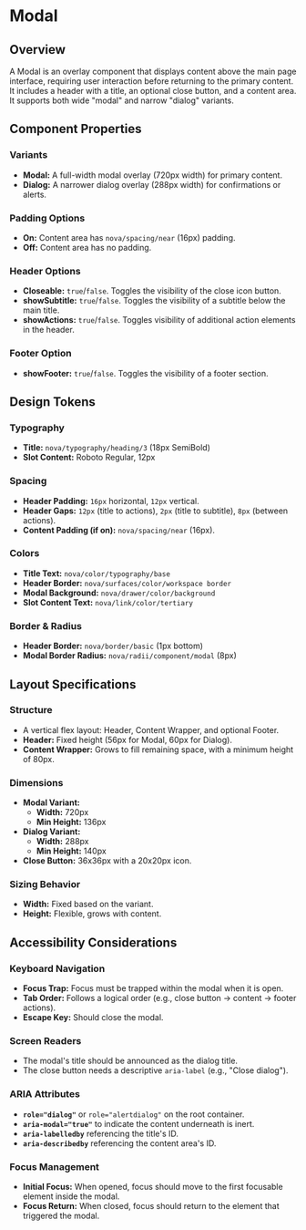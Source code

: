 # Modal

## Overview
A Modal is an overlay component that displays content above the main page interface, requiring user interaction before returning to the primary content. It includes a header with a title, an optional close button, and a content area. It supports both wide "modal" and narrow "dialog" variants.

## Component Properties

### Variants
- **Modal:** A full-width modal overlay (720px width) for primary content.
- **Dialog:** A narrower dialog overlay (288px width) for confirmations or alerts.

### Padding Options
- **On:** Content area has `nova/spacing/near` (16px) padding.
- **Off:** Content area has no padding.

### Header Options
- **Closeable:** `true`/`false`. Toggles the visibility of the close icon button.
- **showSubtitle:** `true`/`false`. Toggles the visibility of a subtitle below the main title.
- **showActions:** `true`/`false`. Toggles visibility of additional action elements in the header.

### Footer Option
- **showFooter:** `true`/`false`. Toggles the visibility of a footer section.

## Design Tokens

### Typography
- **Title:** `nova/typography/heading/3` (18px SemiBold)
- **Slot Content:** Roboto Regular, 12px

### Spacing
- **Header Padding:** `16px` horizontal, `12px` vertical.
- **Header Gaps:** `12px` (title to actions), `2px` (title to subtitle), `8px` (between actions).
- **Content Padding (if on):** `nova/spacing/near` (16px).

### Colors
- **Title Text:** `nova/color/typography/base`
- **Header Border:** `nova/surfaces/color/workspace border`
- **Modal Background:** `nova/drawer/color/background`
- **Slot Content Text:** `nova/link/color/tertiary`

### Border & Radius
- **Header Border:** `nova/border/basic` (1px bottom)
- **Modal Border Radius:** `nova/radii/component/modal` (8px)

## Layout Specifications

### Structure
- A vertical flex layout: Header, Content Wrapper, and optional Footer.
- **Header:** Fixed height (56px for Modal, 60px for Dialog).
- **Content Wrapper:** Grows to fill remaining space, with a minimum height of 80px.

### Dimensions
- **Modal Variant:**
    - **Width:** 720px
    - **Min Height:** 136px
- **Dialog Variant:**
    - **Width:** 288px
    - **Min Height:** 140px
- **Close Button:** 36x36px with a 20x20px icon.

### Sizing Behavior
- **Width:** Fixed based on the variant.
- **Height:** Flexible, grows with content.

## Accessibility Considerations

### Keyboard Navigation
- **Focus Trap:** Focus must be trapped within the modal when it is open.
- **Tab Order:** Follows a logical order (e.g., close button → content → footer actions).
- **Escape Key:** Should close the modal.

### Screen Readers
- The modal's title should be announced as the dialog title.
- The close button needs a descriptive `aria-label` (e.g., "Close dialog").

### ARIA Attributes
- **`role="dialog"`** or `role="alertdialog"` on the root container.
- **`aria-modal="true"`** to indicate the content underneath is inert.
- **`aria-labelledby`** referencing the title's ID.
- **`aria-describedby`** referencing the content area's ID.

### Focus Management
- **Initial Focus:** When opened, focus should move to the first focusable element inside the modal.
- **Focus Return:** When closed, focus should return to the element that triggered the modal.